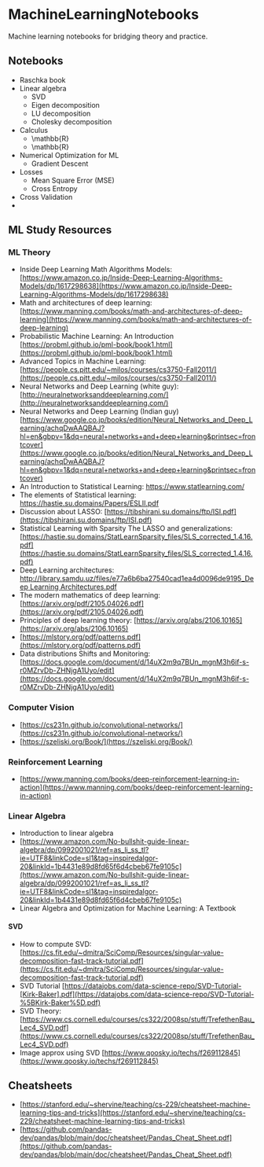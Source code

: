 # MachineLearningNotebooks
Machine learning notebooks for bridging theory and practice. 

## Notebooks
- Raschka book
- Linear algebra
  - SVD
  - Eigen decomposition
  - LU decomposition
  - Cholesky decomposition
- Calculus
  - \mathbb{R}
  - \mathbb{R}
- Numerical Optimization for ML
  - Gradient Descent
- Losses
  - Mean Square Error (MSE)
  - Cross Entropy
- Cross Validation
-  


## ML Study Resources

### ML Theory
- Inside Deep Learning Math Algorithms Models: [https://www.amazon.co.jp/Inside-Deep-Learning-Algorithms-Models/dp/1617298638](https://www.amazon.co.jp/Inside-Deep-Learning-Algorithms-Models/dp/1617298638)
- Math and architectures of deep learning: [https://www.manning.com/books/math-and-architectures-of-deep-learning](https://www.manning.com/books/math-and-architectures-of-deep-learning)
- Probabilistic Machine Learning: An Introduction [https://probml.github.io/pml-book/book1.html](https://probml.github.io/pml-book/book1.html)
- Advanced Topics in Machine Learning: [https://people.cs.pitt.edu/~milos/courses/cs3750-Fall2011/](https://people.cs.pitt.edu/~milos/courses/cs3750-Fall2011/)
- Neural Networks and Deep Learning (white guy): [http://neuralnetworksanddeeplearning.com/](http://neuralnetworksanddeeplearning.com/)
- Neural Networks and Deep Learning (Indian guy) [https://www.google.co.jp/books/edition/Neural_Networks_and_Deep_Learning/achqDwAAQBAJ?hl=en&gbpv=1&dq=neural+networks+and+deep+learning&printsec=frontcover](https://www.google.co.jp/books/edition/Neural_Networks_and_Deep_Learning/achqDwAAQBAJ?hl=en&gbpv=1&dq=neural+networks+and+deep+learning&printsec=frontcover)
- An Introduction to Statistical Learning: https://www.statlearning.com/
- The elements of Statistical learning: https://hastie.su.domains/Papers/ESLII.pdf
- Discussion about LASSO: [https://tibshirani.su.domains/ftp/ISI.pdf](https://tibshirani.su.domains/ftp/ISI.pdf)
- Statistical Learning with Sparsity The LASSO and generalizations: [https://hastie.su.domains/StatLearnSparsity_files/SLS_corrected_1.4.16.pdf](https://hastie.su.domains/StatLearnSparsity_files/SLS_corrected_1.4.16.pdf)
- Deep Learning architectures: [http://library.samdu.uz/files/e77a6b6ba27540cad1ea4d0096de9195_Deep Learning Architectures.pdf](http://library.samdu.uz/files/e77a6b6ba27540cad1ea4d0096de9195_Deep%20Learning%20Architectures.pdf)
- The modern mathematics of deep learning: [https://arxiv.org/pdf/2105.04026.pdf](https://arxiv.org/pdf/2105.04026.pdf)
- Principles of deep learning theory: [https://arxiv.org/abs/2106.10165](https://arxiv.org/abs/2106.10165)
- [https://mlstory.org/pdf/patterns.pdf](https://mlstory.org/pdf/patterns.pdf)
- Data distributions Shifts and Monitoring: [https://docs.google.com/document/d/14uX2m9q7BUn_mgnM3h6if-s-r0MZrvDb-ZHNjgA1Uyo/edit](https://docs.google.com/document/d/14uX2m9q7BUn_mgnM3h6if-s-r0MZrvDb-ZHNjgA1Uyo/edit)

### Computer Vision
- [https://cs231n.github.io/convolutional-networks/](https://cs231n.github.io/convolutional-networks/)
- [https://szeliski.org/Book/](https://szeliski.org/Book/)

### Reinforcement Learning
- [https://www.manning.com/books/deep-reinforcement-learning-in-action](https://www.manning.com/books/deep-reinforcement-learning-in-action)

### Linear Algebra
- Introduction to linear algebra
- [https://www.amazon.com/No-bullshit-guide-linear-algebra/dp/0992001021/ref=as_li_ss_tl?ie=UTF8&linkCode=sl1&tag=inspiredalgor-20&linkId=1b4431e89d8fd65f6d4cbeb67fe9105c](https://www.amazon.com/No-bullshit-guide-linear-algebra/dp/0992001021/ref=as_li_ss_tl?ie=UTF8&linkCode=sl1&tag=inspiredalgor-20&linkId=1b4431e89d8fd65f6d4cbeb67fe9105c)
- Linear Algebra and Optimization for Machine Learning: A Textbook
#### SVD
- How to compute SVD: [https://cs.fit.edu/~dmitra/SciComp/Resources/singular-value-decomposition-fast-track-tutorial.pdf](https://cs.fit.edu/~dmitra/SciComp/Resources/singular-value-decomposition-fast-track-tutorial.pdf)
- SVD Tutorial [https://datajobs.com/data-science-repo/SVD-Tutorial-[Kirk-Baker].pdf](https://datajobs.com/data-science-repo/SVD-Tutorial-%5BKirk-Baker%5D.pdf)
- SVD Theory: [https://www.cs.cornell.edu/courses/cs322/2008sp/stuff/TrefethenBau_Lec4_SVD.pdf](https://www.cs.cornell.edu/courses/cs322/2008sp/stuff/TrefethenBau_Lec4_SVD.pdf)
- Image approx using SVD [https://www.qoosky.io/techs/f269112845](https://www.qoosky.io/techs/f269112845)

## Cheatsheets
- [https://stanford.edu/~shervine/teaching/cs-229/cheatsheet-machine-learning-tips-and-tricks](https://stanford.edu/~shervine/teaching/cs-229/cheatsheet-machine-learning-tips-and-tricks)
- [https://github.com/pandas-dev/pandas/blob/main/doc/cheatsheet/Pandas_Cheat_Sheet.pdf](https://github.com/pandas-dev/pandas/blob/main/doc/cheatsheet/Pandas_Cheat_Sheet.pdf)
